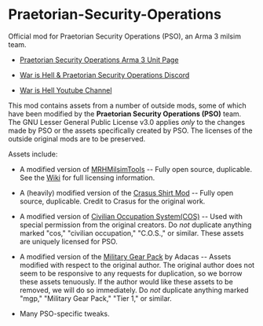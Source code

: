 # Praetorian-Security-Operations
Official mod for Praetorian Security Operations (PSO), an Arma 3 milsim team.

- [Praetorian Security Operations Arma 3 Unit Page](https://units.arma3.com/unit/psopmc)

- [War is Hell & Praetorian Security Operations Discord](https://discordapp.com/invite/Brg4zTN)

- [War is Hell Youtube Channel](https://www.youtube.com/channel/UCU_UuUC1huYMbToetISN1kQ)

This mod contains assets from a number of outside mods, some of which have been modified by the **Praetorian Security Operations (PSO)** team. The GNU Lesser General Public License v3.0 applies *only* to the changes made by PSO or the assets specifically created by PSO. The licenses of the outside original mods are to be preserved.

Assets include:
- A modified version of [MRHMilsimTools](https://github.com/MisterHLunaticwraith/MRHMilsimTools) -- Fully open source, duplicable. See the [Wiki](https://mrhmilsimtools-arma3-mod.fandom.com/wiki/MRHMilsimTools_ARMA3_Mod_Wiki) for full licensing information.

- A (heavily) modified version of the [Crasus Shirt Mod](https://github.com/Ccrasus/CR-ShirtMod) -- Fully open source, duplicable. Credit to Crasus for the original work.

- A modified version of [Civilian Occupation System(COS)](https://forums.bohemia.net/forums/topic/165747-civilian-occupation-system-cos/) -- Used with special permission from the original creators. Do *not* duplicate anything marked "cos," "civilian occupation," "C.O.S.," or similar. These assets are uniquely licensed for PSO.

- A modified version of the [Military Gear Pack](https://forums.bohemia.net/forums/topic/190091-tier-1-gear-pack/) by Adacas -- Assets modified with respect to the original author. The original author does not seem to be responsive to any requests for duplication, so we borrow these assets tenuously. If the author would like these assets to be removed, we will do so immediately. Do *not* duplicate anything marked "mgp," "Military Gear Pack," "Tier 1," or similar.

- Many PSO-specific tweaks.
